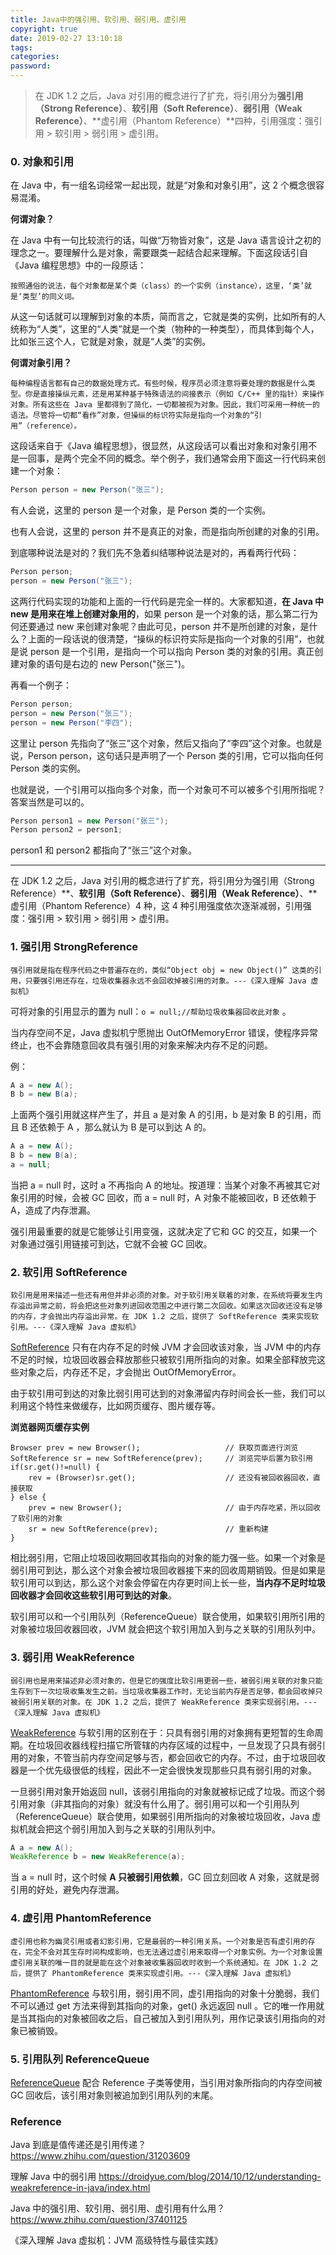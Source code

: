 ```yaml
---
title: Java中的强引用、软引用、弱引用、虚引用
copyright: true
date: 2019-02-27 13:10:18
tags:
categories:
password:
---
```


> 在 JDK 1.2 之后，Java 对引用的概念进行了扩充，将引用分为**强引用（Strong Reference）**、**软引用（Soft Reference）**、**弱引用（Weak Reference）**、**虚引用（Phantom Reference）**四种，引用强度：强引用 > 软引用 > 弱引用 > 虚引用。

<!--more-->

### 0. 对象和引用

在 Java 中，有一组名词经常一起出现，就是“对象和对象引用”，这 2 个概念很容易混淆。

**何谓对象？**

在 Java 中有一句比较流行的话，叫做“万物皆对象”，这是 Java 语言设计之初的理念之一。要理解什么是对象，需要跟类一起结合起来理解。下面这段话引自《Java 编程思想》中的一段原话：

``` shell
按照通俗的说法，每个对象都是某个类（class）的一个实例（instance），这里，‘类’就是‘类型’的同义词。
```

从这一句话就可以理解到对象的本质，简而言之，它就是类的实例，比如所有的人统称为“人类”，这里的“人类”就是一个类（物种的一种类型），而具体到每个人，比如张三这个人，它就是对象，就是“人类”的实例。

**何谓对象引用？**

``` shell
每种编程语言都有自己的数据处理方式。有些时候，程序员必须注意将要处理的数据是什么类型。你是直接操纵元素，还是用某种基于特殊语法的间接表示（例如 C/C++ 里的指针）来操作对象。所有这些在 Java 里都得到了简化，一切都被视为对象。因此，我们可采用一种统一的语法。尽管将一切都“看作”对象，但操纵的标识符实际是指向一个对象的“引用”（reference）。
```

这段话来自于《Java 编程思想》，很显然，从这段话可以看出对象和对象引用不是一回事，是两个完全不同的概念。举个例子，我们通常会用下面这一行代码来创建一个对象：

``` java
Person person = new Person("张三");
```

有人会说，这里的 person 是一个对象，是 Person 类的一个实例。

也有人会说，这里的 person 并不是真正的对象，而是指向所创建的对象的引用。

到底哪种说法是对的？我们先不急着纠结哪种说法是对的，再看两行代码：

``` java
Person person;
person = new Person("张三");
```

这两行代码实现的功能和上面的一行代码是完全一样的。大家都知道，**在 Java 中 new 是用来在堆上创建对象用的**，如果 person 是一个对象的话，那么第二行为何还要通过 new 来创建对象呢？由此可见，person 并不是所创建的对象，是什么？上面的一段话说的很清楚，“操纵的标识符实际是指向一个对象的引用”，也就是说 person 是一个引用，是指向一个可以指向 Person 类的对象的引用。真正创建对象的语句是右边的 new Person("张三")。

再看一个例子：

``` java
Person person;
person = new Person("张三");
person = new Person("李四");
```

这里让 person 先指向了“张三”这个对象，然后又指向了“李四”这个对象。也就是说，Person person，这句话只是声明了一个 Person 类的引用，它可以指向任何 Person 类的实例。

也就是说，一个引用可以指向多个对象，而一个对象可不可以被多个引用所指呢？答案当然是可以的。

``` java
Person person1 = new Person("张三");
Person person2 = person1;
```

person1 和 person2 都指向了“张三”这个对象。

---

在 JDK 1.2 之后，Java 对引用的概念进行了扩充，将引用分为强引用（Strong Reference）**、**软引用（Soft Reference）**、**弱引用（Weak Reference）**、**虚引用（Phantom Reference）4 种，这 4 种引用强度依次逐渐减弱，引用强度：强引用 > 软引用 > 弱引用 > 虚引用。

### 1. 强引用 StrongReference

``` shell
强引用就是指在程序代码之中普遍存在的，类似“Object obj = new Object()” 这类的引用，只要强引用还存在，垃圾收集器永远不会回收掉被引用的对象。---《深入理解 Java 虚拟机》
```

可将对象的引用显示的置为 null：`o = null;//帮助垃圾收集器回收此对象` 。

当内存空间不足，Java 虚拟机宁愿抛出 OutOfMemoryError 错误，使程序异常终止，也不会靠随意回收具有强引用的对象来解决内存不足的问题。

例：

``` java
A a = new A();
B b = new B(a);
```

上面两个强引用就这样产生了，并且 a 是对象 A 的引用，b 是对象 B 的引用，而且 B 还依赖于 A ，那么就认为 B 是可以到达 A 的。

``` java
A a = new A();
B b = new B(a);
a = null;
```

当把 a = null 时，这时 a 不再指向 A 的地址。按道理：当某个对象不再被其它对象引用的时候，会被 GC 回收，而 a = null 时，A 对象不能被回收，B 还依赖于 A，造成了内存泄漏。

强引用最重要的就是它能够让引用变强，这就决定了它和 GC 的交互，如果一个对象通过强引用链接可到达，它就不会被 GC 回收。

### 2. 软引用 SoftReference

``` shell
软引用是用来描述一些还有用但并非必须的对象。对于软引用关联着的对象，在系统将要发生内存溢出异常之前，将会把这些对象列进回收范围之中进行第二次回收。如果这次回收还没有足够的内存，才会抛出内存溢出异常。在 JDK 1.2 之后，提供了 SoftReference 类来实现软引用。---《深入理解 Java 虚拟机》
```

[SoftReference](https://developer.android.com/reference/java/lang/ref/SoftReference) 只有在内存不足的时候 JVM 才会回收该对象，当 JVM 中的内存不足的时候，垃圾回收器会释放那些只被软引用所指向的对象。如果全部释放完这些对象之后，内存还不足，才会抛出 OutOfMemoryError。

由于软引用可到达的对象比弱引用可达到的对象滞留内存时间会长一些，我们可以利用这个特性来做缓存，比如网页缓存、图片缓存等。

**浏览器网页缓存实例**

```
Browser prev = new Browser();					// 获取页面进行浏览
SoftReference sr = new SoftReference(prev);		// 浏览完毕后置为软引用
if(sr.get()!=null) {
    rev = (Browser)sr.get();					// 还没有被回收器回收，直接获取
} else {
    prev = new Browser();						// 由于内存吃紧，所以回收了软引用的对象
    sr = new SoftReference(prev);				// 重新构建
}
```

相比弱引用，它阻止垃圾回收期回收其指向的对象的能力强一些。如果一个对象是弱引用可到达，那么这个对象会被垃圾回收器接下来的回收周期销毁。但是如果是软引用可以到达，那么这个对象会停留在内存更时间上长一些，**当内存不足时垃圾回收器才会回收这些软引用可到达的对象**。

软引用可以和一个引用队列（ReferenceQueue）联合使用，如果软引用所引用的对象被垃圾回收器回收，JVM 就会把这个软引用加入到与之关联的引用队列中。

### 3. 弱引用 WeakReference

``` shell
弱引用也是用来描述非必须对象的，但是它的强度比软引用更弱一些，被弱引用关联的对象只能生存到下一次垃圾收集发生之前。当垃圾收集器工作时，无论当前内存是否足够，都会回收掉只被弱引用关联的对象。在 JDK 1.2 之后，提供了 WeakReference 类来实现弱引用。---《深入理解 Java 虚拟机》
```

[WeakReference](https://developer.android.com/reference/java/lang/ref/WeakReference.html) 与软引用的区别在于：只具有弱引用的对象拥有更短暂的生命周期。在垃圾回收器线程扫描它所管辖的内存区域的过程中，一旦发现了只具有弱引用的对象，不管当前内存空间足够与否，都会回收它的内存。不过，由于垃圾回收器是一个优先级很低的线程，因此不一定会很快发现那些只具有弱引用的对象。

一旦弱引用对象开始返回 null，该弱引用指向的对象就被标记成了垃圾。而这个弱引用对象（非其指向的对象）就没有什么用了。弱引用可以和一个引用队列（ReferenceQueue）联合使用，如果弱引用所指向的对象被垃圾回收，Java 虚拟机就会把这个弱引用加入到与之关联的引用队列中。

``` java
A a = new A();
WeakReference b = new WeakReference(a);
```

当 a = null 时，这个时候 **A 只被弱引用依赖**，GC 回立刻回收 A 对象，这就是弱引用的好处，避免内存泄漏。

### 4. 虚引用 PhantomReference

``` shell
虚引用也称为幽灵引用或者幻影引用，它是最弱的一种引用关系。一个对象是否有虚引用的存在，完全不会对其生存时间构成影响，也无法通过虚引用来取得一个对象实例。为一个对象设置虚引用关联的唯一目的就是能在这个对象被收集器回收时收到一个系统通知。在 JDK 1.2 之后，提供了 PhantomReference 类来实现虚引用。---《深入理解 Java 虚拟机》
```

[PhantomReference](https://developer.android.com/reference/java/lang/ref/PhantomReference) 与软引用，弱引用不同，虚引用指向的对象十分脆弱，我们不可以通过 get 方法来得到其指向的对象，get() 永远返回 null 。它的唯一作用就是当其指向的对象被回收之后，自己被加入到引用队列，用作记录该引用指向的对象已被销毁。

### 5. 引用队列 ReferenceQueue

[ReferenceQueue](https://developer.android.com/reference/java/lang/ref/ReferenceQueue.html) 配合 Reference 子类等使用，当引用对象所指向的内存空间被 GC 回收后，该引用对象则被追加到引用队列的末尾。

### Reference

Java 到底是值传递还是引用传递？ https://www.zhihu.com/question/31203609

理解 Java 中的弱引用 https://droidyue.com/blog/2014/10/12/understanding-weakreference-in-java/index.html

Java 中的强引用、软引用、弱引用、虚引用有什么用？ https://www.zhihu.com/question/37401125

《深入理解 Java 虚拟机：JVM 高级特性与最佳实践》



